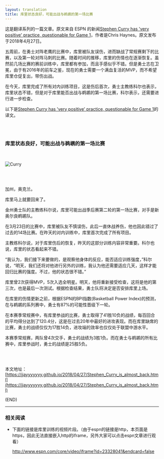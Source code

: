 ```yaml
---
layout: translation
title: 库里状态良好，可能出战与鹈鹕的第一场比赛
---
```



这是翻译系列的一篇文章。原文来自 ESPN 的新闻[Stephen Curry has 'very positive' practice, questionable for Game 1](http://www.espn.com/nba/story/_/id/23328042/stephen-curry-golden-state-warriors-questionable-game-1-pelicans-practicing-full)，作者是Chris Haynes。原文发布于2018年4月27日。

五周前，在勇士对阵老鹰的比赛中，库里被队友误伤，进而缺战了常规赛剩下的比赛，以及第一轮对阵马刺的比赛。随着时间的推移，库里的伤情也在逐渐恢复。虽然前几场比赛的赛前训练中，库里都有参加，而且手感似乎不错。但是勇士志在卫冕，由于有2016年的前车之鉴，现在的勇士需要一个满血复活的MVP，而不希望库里仓促复出，带伤出战。

在今天，库里完成了所有对内训练项目，这是伤后首次，勇士主教练科尔也表示，库里状态不错，但是对于库里能否出战与鹈鹕的第一场比赛，科尔表示，还需要进行进一步检查。

以下是[Stephen Curry has 'very positive' practice, questionable for Game 1](http://www.espn.com/nba/story/_/id/23328042/stephen-curry-golden-state-warriors-questionable-game-1-pelicans-practicing-full)的译文。

<br><br>

### 库里状态良好，可能出战与鹈鹕的第一场比赛

<br>

![Curry](http://a4.espncdn.com/combiner/i?img=%2Fphoto%2F2018%2F0422%2Fr360127_1296x518_5%2D2.jpg&w=768&h=307&scale=crop&cquality=80&location=origin)

<br><br>

加州，奥克兰。

库里马上就要回来了。

金州勇士队的主教练科尔说，库里可能出战季后赛第二轮的第一场比赛，对手是新奥尔良鹈鹕队。

在3月23日的比赛中，库里被队友不慎误伤，此后一直休战养伤，他也因此错过了过去的14场比赛。在昨天的对内训练中，库里首次完成了所有项目。

主教练科尔说，对于库里伤后的恢复，昨天的这部分训练内容非常重要。科尔也说，库里的状态看起来不错。

“我认为，我们接下来要做的，是观察他身体的反应，能否适应训练强度，”科尔说，“明天，我们还将对他进行另外的训练，我认为他还需要适应几天，这样才能回归比赛的强度。不过，他的状态很不错。”

库里曾2次获得MVP，5次入选全明星。明天，他将重新接受检查，这将是他的第三次，也是最后一次测试。根据检查结果，勇士队将决定是否安排库里上场。

在库里的伤情更新之前，根据ESPN的BPI指数(Basketball Power Index)的预测，在与鹈鹕的系列赛中，勇士有87%的可能性晋级下一轮。

在本赛季常规赛中，有库里参战的比赛，勇士取得了41胜10负的战绩，每百回合的平均得分达到了120.4分，这是在过去20年中最好的进攻表现。而在库里缺席的比赛，勇士的战绩仅仅为17胜14负，进攻端的效率也仅仅处于联盟中游水平。

本赛季常规赛，两队曾4次交手，勇士的战绩为3胜1负。而在勇士与鹈鹕的所有比赛中，库里参战时，勇士的战绩是25胜5负。

<br><br>

本文地址：[https://jjayyyyyyy.github.io/2018/04/27/Stephen_Curry_is_almost_back.html](https://jjayyyyyyy.github.io/2018/04/27/Stephen_Curry_is_almost_back.html)

(END)

---

### 相关阅读

*	下面的链接是库里训练的视频片段。（由于espn的链接是http，本页面是https，因此无法直接嵌入http的iframe，另外大家可以点击espn文章进行观看）

	http://www.espn.com/core/video/iframe?id=23328041&endcard=false

